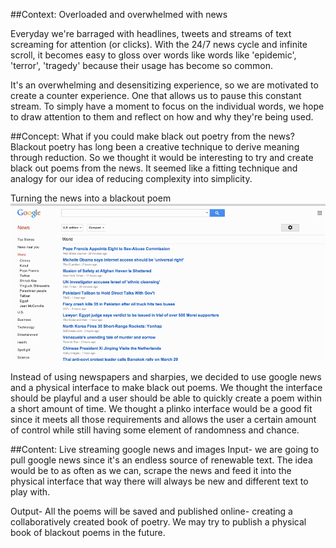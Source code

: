 ##Context: Overloaded and overwhelmed with news

Everyday we're barraged with headlines, tweets and streams of text screaming for attention (or clicks). With the 24/7 news cycle and infinite scroll, it becomes easy to gloss over words like words like 'epidemic', 'terror', 'tragedy' because their usage has become so common. 

It's an overwhelming and desensitizing experience, so we are motivated to create a counter experience. One that allows us to pause this constant stream. To simply have a moment to focus on the individual words, we hope to draw attention to them and reflect on how and why they're being used. 

##Concept: What if you could make black out poetry from the news?
Blackout poetry has long been a creative technique to derive meaning through reduction. So we thought it would be interesting to try and create black out poems from the news. It seemed like a fitting technique and analogy for our idea of reducing complexity into simplicity. 

Turning the news into a blackout poem
![Example Image](../project_images/Blackout_poem.gif?raw=true "Example Image")


Instead of using newspapers and sharpies, we decided to use google news and a physical interface to make black out poems. We thought the interface should be playful and a user should be able to quickly create a poem within a short amount of time. We thought a plinko interface would be a good fit since it meets all those requirements and allows the user a certain amount of control while still having some element of randomness and chance.  

##Content: Live streaming google news and images
Input- we are going to pull google news since it's an endless source of renewable text. The idea would be to as often as we can, scrape the news and feed it into the physical interface that way there will always be new and different text to play with. 

Output- All the poems will be saved and published online- creating a collaboratively created book of poetry. We may try to publish a physical book of blackout poems in the future. 








